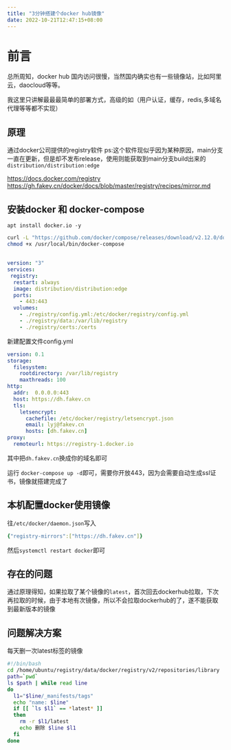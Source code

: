 ```yaml
---
title: "3分钟搭建个docker hub镜像"
date: 2022-10-21T12:47:15+08:00
---
```


# 前言
总所周知，docker hub 国内访问很慢，当然国内确实也有一些镜像站，比如阿里云，daocloud等等。

我这里只讲解最最最简单的部署方式，高级的如（用户认证，缓存，redis,多域名代理等等都不实现）
## 原理
通过docker公司提供的registry软件  ps:这个软件现似乎因为某种原因，main分支一直在更新，但是却不发布release，使用则能获取到main分支build出来的`distribution/distribution:edge`

<https://docs.docker.com/registry>  
<https://gh.fakev.cn/docker/docs/blob/master/registry/recipes/mirror.md>  

## 安装docker 和 docker-compose
`apt install docker.io -y`

```sh
curl -L "https://github.com/docker/compose/releases/download/v2.12.0/docker-compose-$(uname -s)-$(uname -m)" -o /usr/local/bin/docker-compose
chmod +x /usr/local/bin/docker-compose
```
##
```yml
version: "3"
services:
 registry:
  restart: always
  image: distribution/distribution:edge
  ports:
    - 443:443
  volumes:
    - ./registry/config.yml:/etc/docker/registry/config.yml
    - ./registry/data:/var/lib/registry
    - ./registry/certs:/certs
```

新建配置文件config.yml
```yml
version: 0.1
storage:
  filesystem:
    rootdirectory: /var/lib/registry
    maxthreads: 100
http:
  addr:  0.0.0.0:443
  host: https://dh.fakev.cn
  tls:
    letsencrypt:
      cachefile: /etc/docker/registry/letsencrypt.json
      email: lyj@fakev.cn
      hosts: [dh.fakev.cn]
proxy:
  remoteurl: https://registry-1.docker.io   
```
其中把`dh.fakev.cn`换成你的域名即可

运行 `docker-compose up -d`即可，需要你开放443，因为会需要自动生成ssl证书，镜像就搭建完成了

## 本机配置docker使用镜像
往`/etc/docker/daemon.json`写入
```yml
{"registry-mirrors":["https://dh.fakev.cn"]}
```
然后`systemctl restart docker`即可

## 存在的问题
通过原理得知，如果拉取了某个镜像的`latest`，首次回去dockerhub拉取，下次再拉取的时候，由于本地有次镜像，所以不会拉取dockerhub的了，遂不能获取到最新版本的镜像

## 问题解决方案
每天删一次latest标签的镜像
```sh
#!/bin/bash
cd /home/ubuntu/registry/data/docker/registry/v2/repositories/library
path=`pwd`
ls $path | while read line
do
  l1="$line/_manifests/tags"
  echo "name: $line"
  if [[ `ls $l1` == *latest* ]]
  then
    rm -r $l1/latest
  	echo 删除 $line $l1 
  fi
done
```